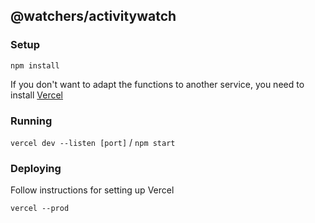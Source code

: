 ## @watchers/activitywatch

### Setup

`npm install`

If you don't want to adapt the functions to another service, you need to install [Vercel](https://vercel.com/docs/cli)

### Running

`vercel dev --listen [port]` / `npm start`

### Deploying

Follow instructions for setting up Vercel

`vercel --prod`

